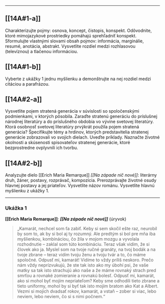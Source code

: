 
---

## [[14A#1-a]]
Charakterizujte pojmy: osnova, koncept, čistopis, konspekt. Odôvodnite, ktoré mimojazykové prostriedky pomáhajú sprehľadniť konspekt.
Sformulujte vlastnými slovami obsah pojmov: informácia, marginálie, resumé, anotácia, abstrakt. Vysvetlite rozdiel medzi rozhlasovou (televíznou) a tlačenou informáciou.

## [[14A#1-b]]
Vyberte z ukážky 1 jednu myšlienku a demonštrujte na nej rozdiel medzi citáciou a parafrázou.

## [[14A#2-a]]
Vysvetlite pojem stratená generácia v súvislosti so spoločenskými podmienkami, v ktorých pôsobila. Zaraďte stratenú generáciu do príslušnej národnej literatúry a do príslušného obdobia vo vývine svetovej literatúry. Ktorá osobnosť svetovej literatúry prvýkrát použila pojem stratená generácia? Špecifikujte témy a hrdinov, ktorých predstavitelia stratenej generácie zobrazovali vo svojich dielach. Uveďte príklady. Naznačte životné okolnosti a skúsenosti spisovateľov stratenej generácie, ktoré bezprostredne ovplyvnili ich tvorbu.

## [[14A#2-b]]
Analyzujte dielo [[Erich Maria Remarque]] *[[Na západe nič nové]]*: literárny druh, žáner, postavy, rozprávač, kompozícia. Prerozprávajte životné osudy hlavnej postavy a jej priateľov. Vysvetlite názov románu. Vysvetlite hlavnú myšlienku z ukážky 1.

---

### Ukážka 1
**[[Erich Maria Remarque]]**: ***[[Na západe nič nové]]*** (úryvok)

> „Kamarát, nechcel som ťa zabiť. Keby si sem skočil ešte raz, neurobil by som to, ak by si bol aj ty rozumný. Ale predtým si bol pre mňa iba myšlienkou, kombináciou, čo žila v mojom mozgu a vyvolala rozhodnutie – zaklal som túto kombináciu. Teraz však vidím, že si človek ako ja. Myslel som na tvoje ručné granáty, na tvoj bodák a na tvoje zbrane – teraz vidím tvoju ženu a tvoju tvár a to, čo máme spoločné. Odpusť mi, kamarát! Vidíme to vždy príliš neskoro. Prečo nám vždy neprízvukujú, že ste tak isto ako my úbohí psi, že vaše matky sa tak isto strachujú ako naše a že máme rovnaký strach pred smrťou a rovnaké zomieranie a rovnakú bolesť. Odpusť mi, kamarát, ako si mohol byť mojím nepriateľom? Keby sme odhodili tieto zbrane a tieto uniformy, mohol by si byť tak isto mojím bratom ako Kat a Albert. Vezmi si mojich dvadsať rokov, kamarát, a vstaň – zober si viac, lebo neviem, lebo neviem, čo si s nimi počnem.“